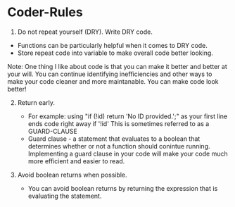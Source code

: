 # Coder-Rules

1. Do not repeat yourself (DRY). Write DRY code.
  - Functions can be particularly helpful when it comes to DRY code.
  - Store repeat code into variable to make overall code better looking.

Note: One thing I like about code is that you can make it better and better at your will. You can continue identifying inefficiencies and other ways to make your code cleaner and more maintanable. You can make code look better!

2. Return early.  
   - For example: using "if (!id) return 'No ID provided.';" as your first line ends code right away if '!id' This is sometimes referred to as a GUARD-CLAUSE
   - Guard clause - a statement that evaluates to a boolean that determines whether or not a function should conintue running. Implementing a guard clause in your code will make your code much more efficient and easier to read.

3. Avoid boolean returns when possible.
   - You can avoid boolean returns by returning the expression that is evaluating the statement.  
